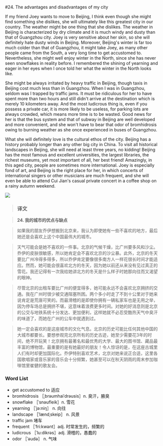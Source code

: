 #24. The advantages and disadvantages of my city

If my friend Joey wants to move to Beijing, I think even though she might find something she dislikes, she will ultimately like this greatest city in our country. The weather might be one thing that she dislikes. The weather in Beijing is characterized by dry climate and it is much windy and dusty than that of Guangzhou city. Joey is very sensitive about her skin, so she will definitely hate dusty winds in Beijing. Moreover, Beijing's winter is far too much colder than that of Guangzhou, it might take Joey, as many other people came from the South, a very long time to get accustomed to. Nevertheless, she might well enjoy winter in the North, since she has never seen snowflakes in reality before. I remembered the shining of yearning and eager in her eyes when I once told her what the winter in the North looks like.

She might be always irritated by heavy traffic in Beijing, though taxis in Beijing cost much less than in Guangzhou. When I was in Guangzhou, seldom was I trapped by traffic jams. It must be ridiculous for her to have spent more than two hours and still didn't arrive at the destination which is merely 10 kilometers away. And the most ludicrous thing is, even if you possess a private car, it is more likely to be useless, for parking lots are always crowded, which means more time is to be wasted. Good news for her is that the bus system and that of subway in Beijing are well developed and more convenient, and she won't have to bear that odor of bromhidrosis owing to burning weather as she once experienced in buses of Guangzhou.

What she will definitely love is the cultural ethos of the city. Beijing has a history probably longer than any other big city in China. To visit all historical landscapes in Beijing, she will need at least three years, no kidding! Beijing has the most famous and excellent universities, the largest libraries, the richest museums, yet most important of all, her best friend! Amazingly, in this aged city, people are sometimes more international. Joey is especially fond of art, and Beijing is the right place for her, in which concerts of international singers or other musicians are much frequent, and she will even be able to attend Cui Jian's casual private concert in a coffee shop on a rainy autumn weekend.

![](images/TOEFL-iBT-High-Score-Essays-024.jpg)

> ### 译文

> **24. 我的城市的优点与缺点**

> 如果我的朋友乔伊想搬到北京来，我认为即使她有一些不喜欢的地方，最后她还是会喜欢上这个中国最伟大的城市。

> 天气可能会是她不喜欢的一件事。北京的气候干燥，比广州要多风和沙尘。乔伊的皮肤很敏感，所以她肯定会不喜欢北京的沙尘暴。此外，北京的冬天要比广州冷得多得多，所以乔伊肯定要像很多南方人一样花很长时间才能适应。然而，她可能会很喜欢北方的冬天，因为她以前还从来没有见过真正的雪花。我还记得有一次我给她讲北方的冬天是什么样子时她那向往而又渴望的眼神。

> 尽管北京的出租车要比广州的便宜得多，她可能永远不会喜欢北京拥挤的交通。我在广州时很少被交通阻塞所困。两个多小时走了不到十公里对于她来说肯定是荒唐可笑的。而最滑稽的是即使你拥有一辆私家车也是无用之举，因为停车场总是拥挤不堪，这意味着浪费更多时间。对她的好消息则是北京的公交与地铁系统十分发达、更加便利，这样她就不必忍受酷热天气中臭汗的味道了，而她在广州的公车中就遇到过。

> 她一定会喜欢的是这座城市的文化气息。北京的历史可能比任何其他中国的大城市都要长。要想参观完北京所有的历史古迹，她至少需要花3年的时间，绝不开玩笑！北京拥有最著名和最优秀的大学、最大的图书馆、藏品最丰富的博物馆，最重要的是有她最好的朋友！令人惊讶的是，在这座古城里人们有时却更加国际化。乔伊特别喜欢艺术，北京对她来说正合适，这里各国歌唱家或音乐家的音乐会十分频繁，她甚至可以在秋天阴雨的周末参加咖啡馆里崔健的歌友会。

### Word List

 * get accustomed to 适应
 * bromhidrosis ［ˌbrəumhaiˈdrəusis］n. 臭汗，腋臭
 * snowflake ［ˈsnəufleik］n. 雪花
 * yearning ［ˈjə:niŋ］ n. 向往
 * landscape ［ˈlændˌskeip］ n. 风景
 * traffic jam 堵车
 * frequent ［ˈfri:kwənt］adj. 时常发生的，频繁的
 * ludicrous ［ˈlu:dikrəs］adj. 滑稽的，愚蠢的
 * odor ［ˈəudə］ n. 气味
